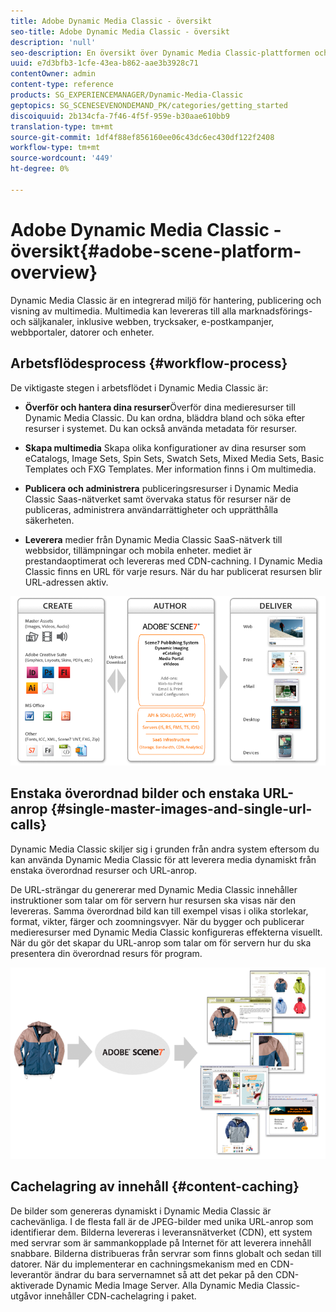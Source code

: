 ```yaml
---
title: Adobe Dynamic Media Classic - översikt
seo-title: Adobe Dynamic Media Classic - översikt
description: 'null'
seo-description: En översikt över Dynamic Media Classic-plattformen och arbetsflödesprocessen.
uuid: e7d3bfb3-1cfe-43ea-b862-aae3b3928c71
contentOwner: admin
content-type: reference
products: SG_EXPERIENCEMANAGER/Dynamic-Media-Classic
geptopics: SG_SCENESEVENONDEMAND_PK/categories/getting_started
discoiquuid: 2b134cfa-7f46-4f5f-959e-b30aae610bb9
translation-type: tm+mt
source-git-commit: 1df4f88ef856160ee06c43dc6ec430df122f2408
workflow-type: tm+mt
source-wordcount: '449'
ht-degree: 0%

---
```



# Adobe Dynamic Media Classic - översikt{#adobe-scene-platform-overview}

Dynamic Media Classic är en integrerad miljö för hantering, publicering och visning av multimedia. Multimedia kan levereras till alla marknadsförings- och säljkanaler, inklusive webben, trycksaker, e-postkampanjer, webbportaler, datorer och enheter.

## Arbetsflödesprocess {#workflow-process}

De viktigaste stegen i arbetsflödet i Dynamic Media Classic är:

* **Överför och hantera dina resurser**&#x200B;Överför dina medieresurser till Dynamic Media Classic. Du kan ordna, bläddra bland och söka efter resurser i systemet. Du kan också använda metadata för resurser.

* **Skapa multimedia** Skapa olika konfigurationer av dina resurser som eCatalogs, Image Sets, Spin Sets, Swatch Sets, Mixed Media Sets, Basic Templates och FXG Templates. Mer information finns i Om multimedia.

* **Publicera och administrera** publiceringsresurser i Dynamic Media Classic Saas-nätverket samt övervaka status för resurser när de publiceras, administrera användarrättigheter och upprätthålla säkerheten.

* **Leverera** medier från Dynamic Media Classic SaaS-nätverk till webbsidor, tillämpningar och mobila enheter. mediet är prestandaoptimerat och levereras med CDN-cachning. I Dynamic Media Classic finns en URL för varje resurs. När du har publicerat resursen blir URL-adressen aktiv.

![Arbetsflödesprocessen i Dynamic Media Classic](/help/assets/gs_workflow.png)

## Enstaka överordnad bilder och enstaka URL-anrop {#single-master-images-and-single-url-calls}

Dynamic Media Classic skiljer sig i grunden från andra system eftersom du kan använda Dynamic Media Classic för att leverera media dynamiskt från enstaka överordnad resurser och URL-anrop.

De URL-strängar du genererar med Dynamic Media Classic innehåller instruktioner som talar om för servern hur resursen ska visas när den levereras. Samma överordnad bild kan till exempel visas i olika storlekar, format, vikter, färger och zoomningsvyer. När du bygger och publicerar medieresurser med Dynamic Media Classic konfigureras effekterna visuellt. När du gör det skapar du URL-anrop som talar om för servern hur du ska presentera din överordnad resurs för program.

![Dynamic Media Classic kan leverera samma överordnad bild till olika medier i olika storlekar och format.](/help/assets/gs_dynamic_publishing.png)

## Cachelagring av innehåll {#content-caching}

De bilder som genereras dynamiskt i Dynamic Media Classic är cachevänliga. I de flesta fall är de JPEG-bilder med unika URL-anrop som identifierar dem. Bilderna levereras i leveransnätverket (CDN), ett system med servrar som är sammankopplade på Internet för att leverera innehåll snabbare. Bilderna distribueras från servrar som finns globalt och sedan till datorer. När du implementerar en cachningsmekanism med en CDN-leverantör ändrar du bara servernamnet så att det pekar på den CDN-aktiverade Dynamic Media Image Server. Alla Dynamic Media Classic-utgåvor innehåller CDN-cachelagring i paket.
